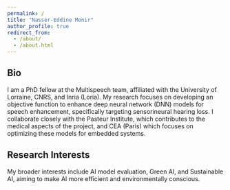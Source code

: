 ```yaml
---
permalink: /
title: "Nasser-Eddine Monir"
author_profile: true
redirect_from: 
  - /about/
  - /about.html
---
```


Bio
---
I am a PhD fellow at the Multispeech team, affiliated with the University of Lorraine, CNRS, and Inria (Loria). My research focuses on developing an objective function to enhance deep neural network (DNN) models for speech enhancement, specifically targeting sensorineural hearing loss. I collaborate closely with the Pasteur Institute, which contributes to the medical aspects of the project, and CEA (Paris) which focuses on optimizing these models for embedded systems. 

Research Interests
------------------

My broader interests include AI model evaluation, Green AI, and Sustainable AI, aiming to make AI more efficient and environmentally conscious.